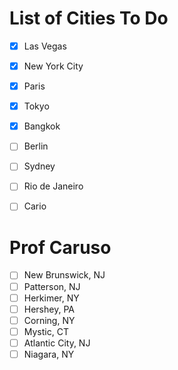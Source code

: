 # List of Cities To Do
- [x] Las Vegas
- [x] New York City
- [x] Paris
- [x] Tokyo
- [x] Bangkok
- [ ] Berlin
- [ ] Sydney
- [ ] Rio de Janeiro
- [ ] Cario


# Prof Caruso
- [ ] New Brunswick, NJ
- [ ] Patterson, NJ
- [ ] Herkimer, NY
- [ ] Hershey, PA
- [ ] Corning, NY
- [ ] Mystic, CT
- [ ] Atlantic City, NJ
- [ ] Niagara, NY
